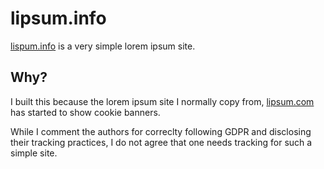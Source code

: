# lipsum.info

[lispum.info](https://lipsum.info) is a very simple lorem ipsum site.

## Why?
I built this because the lorem ipsum site I normally copy from,
[lipsum.com](https://lipsum.com) has started to show cookie banners.


While I comment the authors for correclty following GDPR and disclosing their tracking practices, I
do not agree that one needs tracking for such a simple site.
